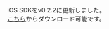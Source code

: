 iOS SDKをv0.2.2に更新しました。<br>
<a target="_blank" href="https://s3-ap-northeast-1.amazonaws.com/skyway-sdk-production/skyway-ios-sdk.zip">こちら</a>からダウンロード可能です。
